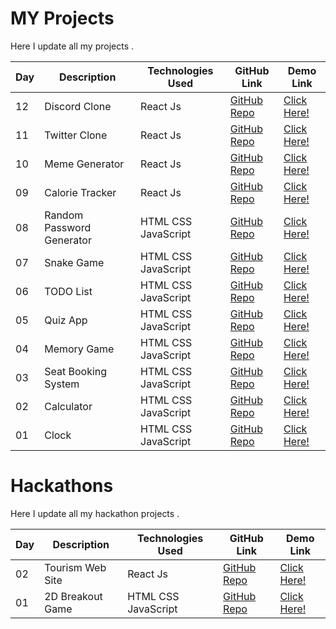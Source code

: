 # MY Projects

 Here I update all my projects . 
 
 
Day | Description | Technologies Used |GitHub Link | Demo Link
----|-------------|---------|--------|------
 12 | Discord Clone  |   React Js | [GitHub Repo]() | [Click Here!]()
 11 | Twitter Clone  | React Js | [GitHub Repo]() | [Click Here!]()
 10 | Meme Generator    | React Js |[GitHub Repo]() | [Click Here!]()
 09 | Calorie Tracker  |React Js  |[GitHub Repo]() | [Click Here!]()
 08 | Random Password Generator|HTML CSS JavaScript  |[GitHub Repo]() | [Click Here!]()
 07 | Snake Game |HTML CSS JavaScript  |[GitHub Repo]() | [Click Here!]()
 06 |TODO List    | HTML CSS JavaScript |[GitHub Repo]() | [Click Here!]()
 05 | Quiz App   | HTML CSS JavaScript |[GitHub Repo]() | [Click Here!]()
 04 | Memory Game   | HTML CSS JavaScript |[GitHub Repo]() | [Click Here!]()
 03 | Seat Booking System   |HTML CSS JavaScript | [GitHub Repo]() | [Click Here!]()
 02 | Calculator  | HTML CSS JavaScript |[GitHub Repo]() | [Click Here!]()
 01 | Clock   | HTML CSS JavaScript |[GitHub Repo]() | [Click Here!]()


 # Hackathons 

 Here I update all my  hackathon  projects .

Day | Description | Technologies Used |GitHub Link | Demo Link
----|-------------|---------|--------|------
 02 | Tourism Web Site  |   React Js | [GitHub Repo]() | [Click Here!]()
 01 | 2D Breakout Game  | HTML CSS JavaScript |[GitHub Repo]() | [Click Here!]()
